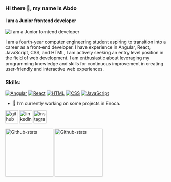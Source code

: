 ### Hi there 👋, my name is Abdo
#### I am a Junior frontend developer
![I am a Junior forntend developer](https://media.licdn.com/dms/image/D4D16AQFfMRU0oA5d-Q/profile-displaybackgroundimage-shrink_350_1400/0/1690542543982?e=1717632000&v=beta&t=paVdqPWAyVweBtV291gY1DSae79pue9OELZfANtjTGY)

I am a fourth-year computer engineering student aspiring to transition into a career as a front-end developer. I have experience in Angular, React, JavaScript, CSS, and HTML, I am actively seeking an entry level position in the field of web development. I am enthusiastic about leveraging my programming knowledge and skills for continuous improvement in creating user-friendly and interactive web experiences.

### Skills:

[<img src="https://img.shields.io/badge/Angular-%23DD0031.svg?style=for-the-badge&logo=angular&logoColor=white" alt="Angular" />](https://angular.io/)
[<img src="https://img.shields.io/badge/React-%2361DAFB.svg?style=for-the-badge&logo=react&logoColor=white" alt="React" />](https://reactjs.org/)
[<img src="https://img.shields.io/badge/HTML-%2343853D.svg?style=for-the-badge&logo=html5&logoColor=white" alt="HTML" />](https://developer.mozilla.org/en-US/docs/Web/HTML)
[<img src="https://img.shields.io/badge/CSS-%231572B6.svg?style=for-the-badge&logo=css3&logoColor=white" alt="CSS" />](https://developer.mozilla.org/en-US/docs/Web/CSS)
[<img src="https://img.shields.io/badge/JavaScript-%23F7DF1E.svg?style=for-the-badge&logo=javascript&logoColor=black" alt="JavaScript" />](https://developer.mozilla.org/en-US/docs/Web/JavaScript)

- 🔭 I’m currently working on some projects in Enoca. 


[<img src='https://cdn.jsdelivr.net/npm/simple-icons@3.0.1/icons/github.svg' alt='github' height='40'>](https://github.com/Abdoibrahim-98)  [<img src='https://cdn.jsdelivr.net/npm/simple-icons@3.0.1/icons/linkedin.svg' alt='linkedin' height='40'>](https://www.linkedin.com/in/abdo-ibrahim-4ba5b325a/)  [<img src='https://cdn.jsdelivr.net/npm/simple-icons@3.0.1/icons/instagram.svg' alt='instagram' height='40'>](https://www.instagram.com/abdo_ibrahim_j/)  

<!-- align="center" -->
<div>
  <img src="https://github-readme-stats.vercel.app/api?username=Abdoibrahim-98&show_icons=true&layout=compact&theme=dracula" height="150" alt="Github-stats">
  <img src="https://github-readme-stats.vercel.app/api/top-langs/?username=Abdoibrahim-98&layout=compact&theme=dracula" height="150" alt="Github-stats">
</div>

